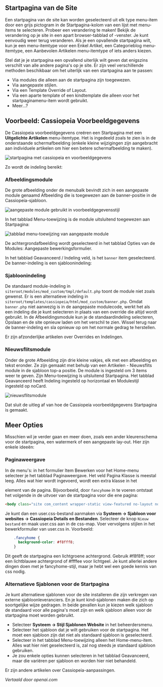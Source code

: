 <!-- Filename: J4.x:Home_Page_in_Different_Style / Display title: Startpagina in verschillende stijlen  -->

## Startpagina van de Site

Een startpagina van de site kan worden geselecteerd uit elk type menu-item door een grijs pictogram in de Startpagina-kolom van een lijst met menu-items te selecteren. Probeer een verandering te maken! Bekijk de verandering op je site in een apart browser-tabblad of -venster. Je kunt eenvoudig weer terug veranderen. Als je een opvallende startpagina wilt, kun je een menu-itemtype voor een Enkel Artikel, een Categorieblog menu-itemtype, een Aanbevolen Artikelen menu-itemtype of iets anders kiezen.

Stel dat je je startpagina een opvallend uiterlijk wilt geven dat enigszins verschilt van alle andere pagina's op je site. Er zijn veel verschillende methoden beschikbaar om het uiterlijk van een startpagina aan te passen:

- Via modules die alleen aan de startpagina zijn toegewezen.
- Via aangepaste stijlen.
- Via een Template Override of Layout.
- Via een aparte template of een kindtemplate die alleen voor het startpaginamenu-item wordt gebruikt.
- Meer...?

## Voorbeeld: Cassiopeia Voorbeeldgegevens

De Cassiopeia voorbeeldgegevens creëren een Startpagina met een **Uitgelichte Artikelen** menu-itemtype. Het is ingedeeld zoals te zien is in de onderstaande schermafbeelding (enkele kleine wijzigingen zijn aangebracht aan individuele artikelen om hier een betere schermafbeelding te maken).

![startpagina met cassiopeia en voorbeeldgegevens](../../../en/images/templates/templates-home-page-style-cassiopeia-sample-data.png)

Zo wordt de indeling bereikt:

### Afbeeldingsmodule

De grote afbeelding onder de menubalk bevindt zich in een aangepaste module genaamd Afbeelding die is toegewezen aan de banner-positie in de Cassiopeia-sjabloon.

![aangepaste module gebruikt in voorbeeldgegevensstijl](../../../en/images/templates/templates-home-page-style-custom-module-image.png)

In het tabblad Menu-toewijzing is de module uitsluitend toegewezen aan Startpagina:

![tabblad menu-toewijzing van aangepaste module](../../../en/images/templates/templates-home-page-style-custom-module-menu-assignment.png)

De achtergrondafbeelding wordt geselecteerd in het tabblad Opties van de Modules: Aangepaste bewerkingsformulier.

In het tabblad Geavanceerd / Indeling veld, is het `banner` item geselecteerd. De banner-indeling is een sjabloonindeling:

### Sjabloonindeling

De standaard module-indeling in `siteroot/modules/mod_custom/tmpl/default.php` toont de module niet zoals gewenst. Er is een alternatieve indeling in `siteroot/templates/cassiopeia/html/mod_custom/banner.php`. Omdat `banner.php` niet aanwezig is in de aangepaste modulecode, werkt het als een indeling die je kunt selecteren in plaats van een override die altijd wordt gebruikt. In de Afbeeldingsmodule kun je de standaardindeling selecteren, Opslaan en de site opnieuw laden om het verschil te zien. Wissel terug naar de banner-indeling en sla opnieuw op om het normale gedrag te herstellen.

Er zijn afzonderlijke artikelen over Overrides en Indelingen.

### Nieuwsflitsmodule

Onder de grote Afbeelding zijn drie kleine vakjes, elk met een afbeelding en tekst eronder. Ze zijn gemaakt met behulp van een Artikelen - Nieuwsflits module in de sjabloon top-a positie. De module is ingesteld om 3 items weer te geven. Zijn Menu-toewijzing is uitsluitend Startpagina. Het tabblad Geavanceerd heeft Indeling ingesteld op horizontaal en Modulestijl ingesteld op noCard.

![nieuwsflitsmodule](../../../en/images/templates/templates-home-page-style-newsflash-module-image.png)

Dat sluit de uitleg af van hoe de Cassiopeia voorbeeldgegevens Startpagina is gemaakt.

## Meer Opties

Misschien wil je verder gaan en meer doen, zoals een ander kleurenschema voor de startpagina, een watermerk of een aangepaste lay-out. Hier zijn enkele ideeën:

### Paginaweergave

In de menu's: in het formulier Item Bewerken voor het Home-menu selecteer je het tabblad Paginaweergave. Het veld Pagina Klasse is meestal leeg. Alles wat hier wordt ingevoerd, wordt een extra klasse in het

element van de pagina. Bijvoorbeeld, door `fancyhome` in te voeren ontstaat het volgende in de uitvoer van de startpagina voor die ene pagina:
```html
<body class="site com_content wrapper-static view-featured no-layout no-task itemid-101 fancyhome has-sidebar-right">
```
Je kunt dan een user.css-bestand aanmaken via **Systeem **→** Sjabloon voor websites **→** Cassiopeia Details en Bestanden**. Selecteer de knop `Nieuw bestand` en maak user.css aan in de css-map. Voer vervolgens stijlen in het bewerkformulier van user.css in. Voorbeeld:
```css
    .fancyhome {
      background-color: #f8fff8;
    }
```
Dit geeft de startpagina een lichtgroene achtergrond. Gebruik \#f8f8ff; voor een lichtblauwe achtergrond of \#ffffee voor lichtgeel. Je kunt allerlei andere dingen doen met je fancyhome-stijl, maar je hebt wel een goede kennis van css nodig.

### Alternatieve Sjablonen voor de Startpagina

Je kunt alternatieve sjablonen voor de site installeren die zijn verkregen van externe sjabloonleveranciers. En je kunt kind-sjablonen maken die zich op soortgelijke wijze gedragen. In beide gevallen kun je kiezen welk sjabloon de standaard voor alle pagina's moet zijn en welk sjabloon alleen voor de startpagina moet worden gebruikt.

- Selecteer **Systeem → Stijl Sjablonen Website** in het beheerdersmenu.
- Selecteer het sjabloon dat je wilt gebruiken voor de startpagina. Het moet een sjabloon zijn dat niet als standaard sjabloon is geselecteerd.
- Selecteer in het tabblad Menu-toewijzing alleen het Home-menu-item. Alles wat hier niet geselecteerd is, zal nog steeds je standaard sjabloon gebruiken.
- Je zou enkele opties kunnen selecteren in het tabblad Geavanceerd, maar die variëren per sjabloon en worden hier niet behandeld.

Er zijn andere artikelen over Cassiopeia-aanpassingen.

*Vertaald door openai.com*


